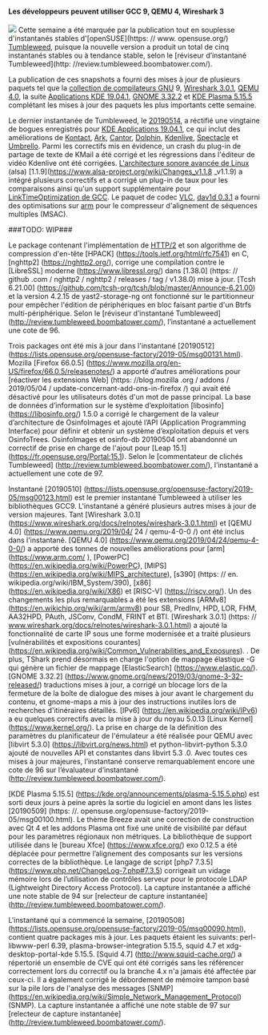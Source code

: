#### **Les développeurs peuvent utiliser GCC 9, QEMU 4, Wireshark 3**

![](https://news.opensuse.org/wp-content/uploads/2018/10/gekko-300x276.png) Cette semaine a été marquée par la publication tout en souplesse d'instantanés stables d'[openSUSE](https: // www. opensuse.org/) [Tumbleweed](https://en.opensuse.org/Portal:Tumbleweed), puisque la nouvelle version a produit un total de cinq instantanés stables ou à tendance stable, selon le [réviseur d’instantané Tumbleweed](http: //review.tumbleweed.boombatower.com/).

La publication de ces snapshots a fourni des mises à jour de plusieurs paquets tel que la [collection de compilateurs GNU](https://gcc.gnu.org/) 9, [Wireshark 3.0.1](https://www.wireshark.org/docs/relnotes/wirehark-3.0.1.html), [QEMU 4.0](https://www.qemu.org/2019/04/24/qemu-4-0-0/), la suite [Applications KDE 19.04.1](https://kde.org/announcements/announce-applications-19.04.0.php), [GNOME 3.32.2](https://www.gnome.org/news/2019/03/gnome-3-32-released/) et [KDE Plasma 5.15.5](https://kde.org/announcements/plasma-5.15.5.php) complétant les mises à jour des paquets les plus importants cette semaine.

Le dernier instantanée de Tumbleweed, le [20190514](https://lists.opensuse.org/opensuse-factory/2019-05/msg00140.html), a réctifié une vingtaine de bogues enregistrés pour [KDE Applications 19.04.1](https://kde.org/announcements/announce-applications-19.04.0.php), ce qui inclut des améliorations de [Kontact](https://kontact.kde.org/), [Ark](https://kde.org/applications/utilitaires/ark/), [Cantor](https://edu.kde.org/cantor/), [Dolphin](https://kde.org/applications/system/dolphin/), [Kdenlive](https://kdenlive.org/en/), [Spectacle](https://kde.org/applications/graphics/spectacle) et [Umbrello](https://umbrello.kde.org/). Parmi les correctifs mis en évidence, un crash du plug-in de partage de texte de KMail a été corrigé et les régressions dans l'éditeur de vidéo Kdenlive ont été corrigées.
[L'architecture sonore avancée de Linux](https://www.alsa-project.org/wiki/Main_Page) (alsa) [1.1.9](https://www.alsa-project.org/wiki/Changes_v1.1.8 _v1.1.9) a intégré plusieurs correctifs et a corrigé un plug-in de taux pour les comparaisons ainsi qu'un support supplémentaire pour [LinkTimeOptimization de GCC](https://gcc.gnu.org/onlinedocs/gccint/LTO.html). Le paquet de codec [VLC](https://www.videolan.org/vlc/index.html), [dav1d 0.3.1](https://code.videolan.org/videolan/dav1d/blob/0.3.1/NEWS) a fourni des optimisations sur [arm](https://www.arm.com/) pour le compresseur d'alignement de séquences multiples (MSAC).

###TODO: WIP###

Le package contenant l'implémentation de [HTTP/2](https://tools.ietf.org/html/rfc7540) et son algorithme de compression d'en-tête [HPACK] (https://tools.ietf.org/html/rfc7541) en C, [nghttp2] (https://nghttp2.org/), corrige une compilation contre le [LibreSSL] moderne (https://www.libressl.org/) dans [1.38.0] (https: // github .com / nghttp2 / nghttp2 / releases / tag / v1.38.0) mise à jour. [Tcsh 6.21.00] (https://github.com/tcsh-org/tcsh/blob/master/Announce-6.21.00) et la version 4.2.15 de yast2-storage-ng ont fonctionné sur le partitionneur pour empêcher l'édition de périphériques en bloc faisant partie d'un Btrfs multi-périphérique. Selon le [réviseur d’instantané Tumbleweed] (http://review.tumbleweed.boombatower.com/), l’instantané a actuellement une cote de 96.

Trois packages ont été mis à jour dans l'instantané [20190512] (https://lists.opensuse.org/opensuse-factory/2019-05/msg00131.html). Mozilla [Firefox 66.0.5] (https://www.mozilla.org/en-US/firefox/66.0.5/releasenotes/) a apporté d’autres améliorations pour [réactiver les extensions Web] (https: //blog.mozilla .org / addons / 2019/05/04 / update-concernant-add-ons-in-firefox /) qui avait été désactivé pour les utilisateurs dotés d'un mot de passe principal. La base de données d’information sur le système d’exploitation [libosinfo] (https://libosinfo.org/) 1.5.0 a corrigé le chargement de la valeur d’architecture de OsinfoImages et ajouté l’API (Application Programming Interface) pour définir et obtenir un système d’exploitation depuis et vers OsinfoTrees. OsinfoImages et osinfo-db 20190504 ont abandonné un correctif de prise en charge de l'ajout pour [Leap 15.1] (https://fr.opensuse.org/Portal:15.1). Selon le [commentateur de clichés Tumbleweed] (http://review.tumbleweed.boombatower.com/), l’instantané a actuellement une cote de 97.

Instantané [20190510] (https://lists.opensuse.org/opensuse-factory/2019-05/msg00123.html) est le premier instantané Tumbleweed à utiliser les bibliothèques GCC9. L'instantané a généré plusieurs autres mises à jour de version majeures. Tant [Wireshark 3.0.1] (https://www.wireshark.org/docs/relnotes/wireshark-3.0.1.html) et [QEMU 4.0] (https://www.qemu.org/2019/04/ 24 / qemu-4-0-0 /) ont été inclus dans l'instantané. [QEMU 4.0] (https://www.qemu.org/2019/04/24/qemu-4-0-0/) a apporté des tonnes de nouvelles améliorations pour [arm] (https://www.arm.com/ ), [PowerPC] (https://en.wikipedia.org/wiki/PowerPC), [MIPS] (https://en.wikipedia.org/wiki/MIPS_architecture), [s390] (https: // en. wikipedia.org/wiki/IBM_System/390), [x86] (https://en.wikipedia.org/wiki/X86) et [RISC-V] (https://riscv.org/). Un des changements les plus remarquables a été les extensions [ARMv8] (https://en.wikichip.org/wiki/arm/armv8) pour SB, PredInv, HPD, LOR, FHM, AA32HPD, PAuth, JSConv, CondM, FRINT et BTI. [Wireshark 3.0.1] (https: // www.wireshark.org/docs/relnotes/wireshark-3.0.1.html) a ajouté la fonctionnalité de carte IP sous une forme modernisée et a traité plusieurs [vulnérabilités et expositions courantes] (https://en.wikipedia.org/wiki/Common_Vulnerabilities_and_Exposures). . De plus, TShark prend désormais en charge l'option de mappage élastique -G qui génère un fichier de mappage [ElasticSearch] (https://www.elastic.co/). [GNOME 3.32.2] (https://www.gnome.org/news/2019/03/gnome-3-32-released/) traductions mises à jour, a corrigé un blocage lors de la fermeture de la boîte de dialogue des mises à jour avant le chargement du contenu, et gnome-maps a mis à jour des instructions inutiles lors de recherches d'itinéraires détaillés. [IPv6] (https://en.wikipedia.org/wiki/IPv6) a eu quelques correctifs avec la mise à jour du noyau 5.0.13 [Linux Kernel] (https://www.kernel.org/). La prise en charge de la définition des paramètres du planificateur de l'émulateur a été réalisée pour QEMU avec [libvirt 5.3.0] (https://libvirt.org/news.html) et python-libvirt-python 5.3.0 ajouté de nouvelles API et constantes dans libvirt 5.3 .0. Avec toutes ces mises à jour majeures, l’instantané conserve remarquablement encore une cote de 96 sur l’évaluateur d’instantané (http://review.tumbleweed.boombatower.com/).

[KDE Plasma 5.15.5] (https://kde.org/announcements/plasma-5.15.5.php) est sorti deux jours à peine après la sortie du logiciel en amont dans les listes [20190509] (https: //. opensuse.org/opensuse-factory/2019-05/msg00100.html). Le thème Breeze avait une correction de construction avec Qt 4 et les addons Plasma ont fixé une unité de visibilité par défaut pour les paramètres régionaux non métriques. La bibliothèque de support utilisée dans le [bureau Xfce] (https://www.xfce.org/) exo 0.12.5 a été déplacée pour permettre l’alignement des composants sur les versions correctes de la bibliothèque. Le langage de script [php7 7.3.5] (https://www.php.net/ChangeLog-7.php#7.3.5) corrigeait un vidage mémoire lors de l’utilisation de contrôles serveur pour le protocole LDAP (Lightweight Directory Access Protocol). La capture instantanée a affiché une note stable de 94 sur [relecteur de capture instantanée] (http://review.tumbleweed.boombatower.com/).

L'instantané qui a commencé la semaine, [20190508] (https://lists.opensuse.org/opensuse-factory/2019-05/msg00090.html), contient quatre packages mis à jour. Les paquets étaient les suivants: perl-libwww-perl 6.39, plasma-browser-integration 5.15.5, squid 4.7 et xdg-desktop-portal-kde 5.15.5. [Squid 4.7] (http://www.squid-cache.org/) a répertorié un ensemble de CVE qui ont été corrigés sans les référencer correctement lors du correctif ou la branche 4.x n'a jamais été affectée par ceux-ci. Il a également corrigé le débordement de mémoire tampon basé sur la pile lors de l'analyse des messages [SNMP] (https://en.wikipedia.org/wiki/Simple_Network_Management_Protocol) (SNMP). La capture instantanée a affiché une note stable de 97 sur [relecteur de capture instantanée] (http://review.tumbleweed.boombatower.com/).
